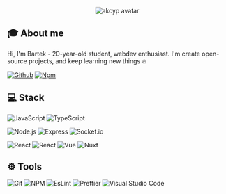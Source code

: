 <p align="center">
  <img src="https://avatars.githubusercontent.com/u/67923777" alt="akcyp avatar">
</p>

## 🎓 About me

Hi, I'm Bartek - 20-year-old student, webdev enthusiast. I'm create open-source projects, and keep learning new things 🔥

[![Github](https://img.shields.io/badge/-Github-181717?style=for-the-badge&logo=github)](https://github.com/akcyp)
[![Npm](https://img.shields.io/badge/-NPM-CB3837?style=for-the-badge&logo=npm)](https://www.npmjs.com/~akcyp)

## 💻 Stack

![JavaScript](https://img.shields.io/badge/-JavaScript-F7DF1E?style=for-the-badge&logo=javascript)
![TypeScript](https://img.shields.io/badge/-TypeScript-3178C6?style=for-the-badge&logo=typescript)

![Node.js](https://img.shields.io/badge/-Node-339933?style=for-the-badge&logo=node.js)
![Express](https://img.shields.io/badge/-Express-000000?style=for-the-badge&logo=express)
![Socket.io](https://img.shields.io/badge/-Socket.io-010101?style=for-the-badge&logo=socket.io)

![React](https://img.shields.io/badge/-Jamstack-F0047F?style=for-the-badge&logo=jamstack)
![React](https://img.shields.io/badge/-React-61DAFB?style=for-the-badge&logo=react)
![Vue](https://img.shields.io/badge/-Vue-4FC08D?style=for-the-badge&logo=vue.js)
![Nuxt](https://img.shields.io/badge/-Nuxt-00C58E?style=for-the-badge&logo=nuxt.js)

## ⚙️ Tools

![Git](https://img.shields.io/badge/-Git-F05032?style=for-the-badge&logo=git)
![NPM](https://img.shields.io/badge/-Npm-CB3837?style=for-the-badge&logo=npm)
![EsLint](https://img.shields.io/badge/-Eslint-4B32C3?style=for-the-badge&logo=eslint)
![Prettier](https://img.shields.io/badge/-Prettier-F7B93E?style=for-the-badge&logo=prettier)
![Visual Studio Code](https://img.shields.io/badge/-Visual_Studio_Code-007ACC?style=for-the-badge&logo=visual-studio-code)
